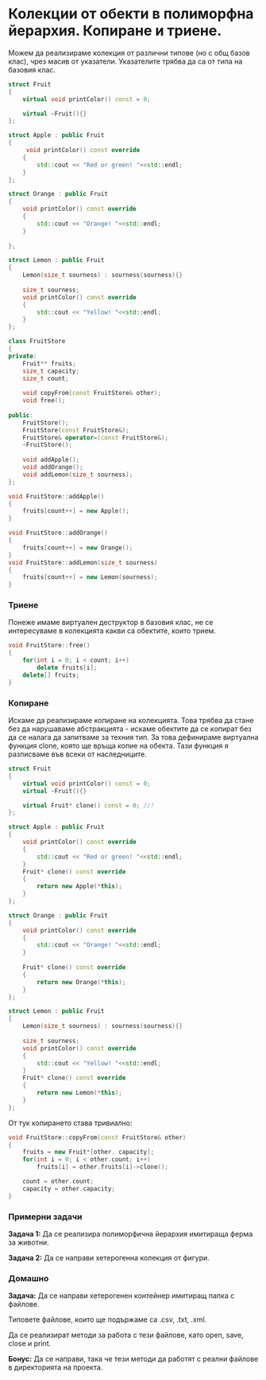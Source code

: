 <h1>Колекции от обекти в полиморфна йерархия. Копиране и триене.</h1>

Можем да реализираме колекция от различни типове (но с общ базов клас), чрез масив от указатели. Указателите трябва да са от типа на базовия клас.

```c++
struct Fruit
{
	virtual void printColor() const = 0;

	virtual ~Fruit(){}
};

struct Apple : public Fruit
{
	 void printColor() const override
	{
		std::cout << "Red or green! "<<std::endl;
	}
};

struct Orange : public Fruit
{
	void printColor() const override
	{
		std::cout << "Orange! "<<std::endl;
	}
	
};

struct Lemon : public Fruit
{
	Lemon(size_t sourness) : sourness(sourness){}
	
	size_t sourness;
	void printColor() const override
	{
		std::cout << "Yellow! "<<std::endl;
	}
};

class FruitStore
{
private:
	Fruit** fruits;
	size_t capacity;
	size_t count;
          
    void copyFrom(const FruitStore& other);
    void free();
    
public:
	FruitStore();
	FruitStore(const FruitStore&);
	FruitStore& operator=(const FruitStore&);
    ~FruitStore();
	
	void addApple();
    void addOrange();
    void addLemon(size_t sourness);
};

void FruitStore::addApple()
{
	fruits[count++] = new Apple();
}

void FruitStore::addOrange()
{
	fruits[count++] = new Orange();
}
void FruitStore::addLemon(size_t sourness)
{
	fruits[count++] = new Lemon(sourness);
}
```

<h3>Триене</h3>

Понеже имаме виртуален деструктор в базовия клас, не се интересуваме в колекцията какви са обектите, които трием.

```c++
void FruitStore::free()
{
	for(int i = 0; i < count; i++)
		delete fruits[i];
	delete[] fruits;
}
```

<h3>Копиране</h3>

Искаме да реализираме копиране на колекцията.
Това трябва да стане без да нарушаваме абстракцията - искаме обектите да се копират без да се налага да запитваме за техния тип.
За това дефинираме виртуална функция clone, която ще връща копие на обекта. Тази функция я разписваме във всеки от наследниците.

```c++
struct Fruit
{
	virtual void printColor() const = 0;
	virtual ~Fruit(){}

    virtual Fruit* clone() const = 0; //!
};

struct Apple : public Fruit
{
    void printColor() const override
	{
		std::cout << "Red or green! "<<std::endl;
	}
	Fruit* clone() const override
	{
		return new Apple(*this);
    }
};

struct Orange : public Fruit
{
	void printColor() const override
	{
		std::cout << "Orange! "<<std::endl;
	}
	
	Fruit* clone() const override
	{
		return new Orange(*this);
	}
};

struct Lemon : public Fruit
{
	Lemon(size_t sourness) : sourness(sourness){}
	
	size_t sourness;
	void printColor() const override
	{
		std::cout << "Yellow! "<<std::endl;
	}
	Fruit* clone() const override
	{
		return new Lemon(*this);
    }
};
```

От тук копирането става тривиално:

```c++
void FruitStore::copyFrom(const FruitStore& other)
{
	fruits = new Fruit*[other. capacity];
	for(int i = 0; i < other.count; i++)
		fruits[i] = other.fruits[i]->clone();

	count = other.count;
	capacity = other.capacity;
}
```

<h3>Примерни задачи</h3>

**Задача 1:** Да се реализира полиморфична йерархия имитираща ферма за животни.

**Задача 2:** Да се направи хетерогенна колекция от фигури.

<h3>Домашно</h3>

**Задача:** Да се направи хетерогенен контейнер имитиращ папка с файлове.

Типовете файлове, които ще подържаме са .csv, .txt, .xml.

Да се реализират методи за работа с тези файлове, като
open, save, close и print.

**Бонус:** Да се направи, така че тези методи да работят с реални файлове в директорията на проекта.